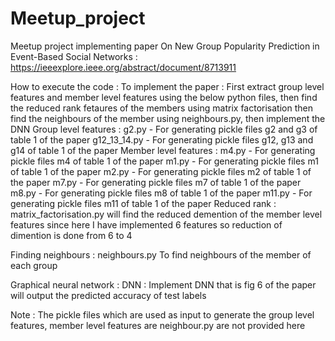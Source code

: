 # Meetup_project
Meetup project implementing paper On New Group Popularity Prediction in Event-Based Social Networks : https://ieeexplore.ieee.org/abstract/document/8713911

How to execute the code : To implement the paper : First extract group level features and member level features using the below python files, then find the reduced rank fetaures of the members using matrix factorisation  then find the  neighbours of the member using neighbours.py, then implement the DNN 
Group level features : g2.py - For generating pickle files g2 and g3 of table 1 of the paper
                       g12_13_14.py - For generating pickle files g12, g13 and g14 of table 1 of the paper
Member level features : m4.py - For generating pickle files m4 of table 1 of the paper 
                        m1.py - For generating pickle files m1 of table 1 of the paper 
                        m2.py - For generating pickle files m2 of table 1 of the paper 
                        m7.py - For generating pickle files m7 of table 1 of the paper 
                        m8.py - For generating pickle files m8 of table 1 of the paper 
                        m11.py - For generating pickle files m11 of table 1 of the paper
Reduced rank : matrix_factorisation.py will find the reduced demention of the member level features since here I have implemented 6                        features so reduction of dimention is done from 6 to 4                        
                        
Finding neighbours : neighbours.py To find neighbours of the member of each group

Graphical neural network : DNN : Implement DNN that is fig 6 of the paper will output the predicted accuracy of test labels

Note :  The pickle files which are used as input to generate the group level features, member level features are neighbour.py are not provided here
